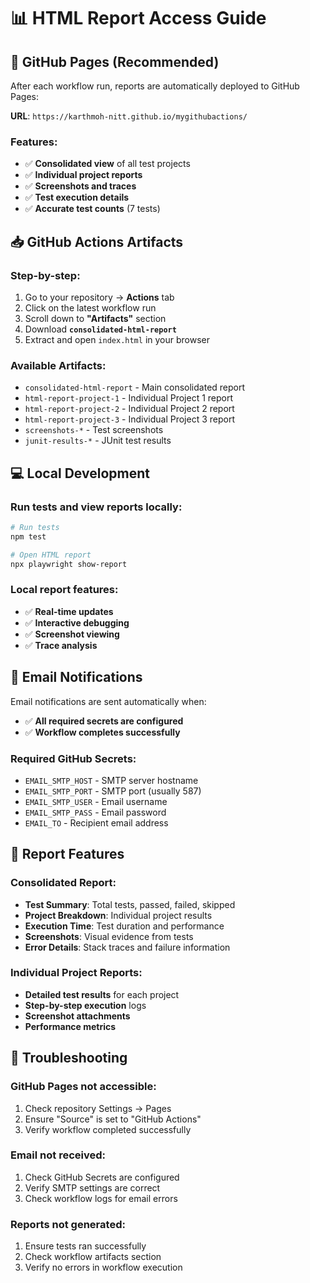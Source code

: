 # 📊 HTML Report Access Guide

## 🚀 **GitHub Pages (Recommended)**

After each workflow run, reports are automatically deployed to GitHub Pages:

**URL**: `https://karthmoh-nitt.github.io/mygithubactions/`

### Features:
- ✅ **Consolidated view** of all test projects
- ✅ **Individual project reports** 
- ✅ **Screenshots and traces**
- ✅ **Test execution details**
- ✅ **Accurate test counts** (7 tests)

## 📥 **GitHub Actions Artifacts**

### Step-by-step:
1. Go to your repository → **Actions** tab
2. Click on the latest workflow run
3. Scroll down to **"Artifacts"** section
4. Download **`consolidated-html-report`**
5. Extract and open `index.html` in your browser

### Available Artifacts:
- `consolidated-html-report` - Main consolidated report
- `html-report-project-1` - Individual Project 1 report
- `html-report-project-2` - Individual Project 2 report  
- `html-report-project-3` - Individual Project 3 report
- `screenshots-*` - Test screenshots
- `junit-results-*` - JUnit test results

## 💻 **Local Development**

### Run tests and view reports locally:
```bash
# Run tests
npm test

# Open HTML report
npx playwright show-report
```

### Local report features:
- ✅ **Real-time updates**
- ✅ **Interactive debugging**
- ✅ **Screenshot viewing**
- ✅ **Trace analysis**

## 📧 **Email Notifications**

Email notifications are sent automatically when:
- ✅ **All required secrets are configured**
- ✅ **Workflow completes successfully**

### Required GitHub Secrets:
- `EMAIL_SMTP_HOST` - SMTP server hostname
- `EMAIL_SMTP_PORT` - SMTP port (usually 587)
- `EMAIL_SMTP_USER` - Email username
- `EMAIL_SMTP_PASS` - Email password
- `EMAIL_TO` - Recipient email address

## 🎯 **Report Features**

### Consolidated Report:
- **Test Summary**: Total tests, passed, failed, skipped
- **Project Breakdown**: Individual project results
- **Execution Time**: Test duration and performance
- **Screenshots**: Visual evidence from tests
- **Error Details**: Stack traces and failure information

### Individual Project Reports:
- **Detailed test results** for each project
- **Step-by-step execution** logs
- **Screenshot attachments**
- **Performance metrics**

## 🔧 **Troubleshooting**

### GitHub Pages not accessible:
1. Check repository Settings → Pages
2. Ensure "Source" is set to "GitHub Actions"
3. Verify workflow completed successfully

### Email not received:
1. Check GitHub Secrets are configured
2. Verify SMTP settings are correct
3. Check workflow logs for email errors

### Reports not generated:
1. Ensure tests ran successfully
2. Check workflow artifacts section
3. Verify no errors in workflow execution
